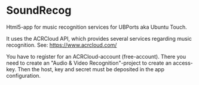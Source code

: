# SoundRecog
Html5-app for music recognition services for UBPorts aka Ubuntu Touch.

It uses the ACRCloud API, which provides several services regarding music recognition.
See: https://www.acrcloud.com/

You have to register for an ACRCloud-account (free-account).
There you need to create an "Audio & Video Recognition"-project to create an access-key.
Then the host, key and secret must be deposited in the app configuration.
